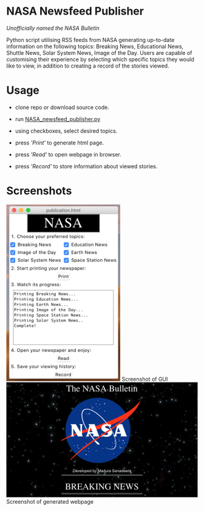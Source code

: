 # NASA Newsfeed Publisher

<i> Unofficially named the NASA Bulletin </i>

Python script utilising RSS feeds from NASA generating up-to-date information on the following topics: Breaking News, Educational News, Shuttle News, Solar System News, Image of the Day. Users are capable of customising their experience by selecting which specific topics they would like to view, in addition to creating a record of the stories viewed.


# Usage
* clone repo or download source code.

* run [NASA_newsfeed_publisher.py](https://github.com/madurasenadeera/NASA-newsfeed-publisher/blob/master/NASA_newsfeed_publisher.py)

* using checkboxes, select desired topics.

* press <i> 'Print'</i>  to generate html page.

* press <i> 'Read'</i>  to open webpage in browser.

* press <i> 'Record'</i>  to store information about viewed stories.

# Screenshots

<img src = "Screenshot%20-%20UI.png" width="300">
Screenshot of GUI

<img src = "Screenshot%20-%20NASA%20Bulletin%20Webpage.png" width="800">
Screenshot of generated webpage
